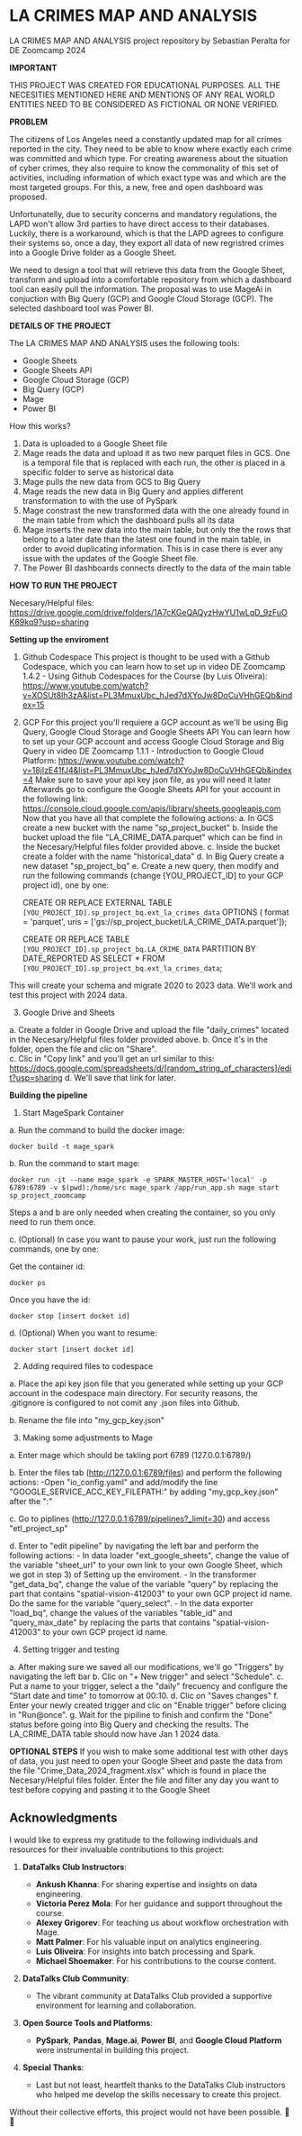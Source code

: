 # LA CRIMES MAP AND ANALYSIS
LA CRIMES MAP AND ANALYSIS project repository by Sebastian Peralta for DE Zoomcamp 2024 

**IMPORTANT**

THIS PROJECT WAS CREATED FOR EDUCATIONAL PURPOSES. ALL THE NECESITIES MENTIONED HERE AND MENTIONS OF ANY REAL WORLD ENTITIES NEED TO BE CONSIDERED AS FICTIONAL OR NONE VERIFIED. 

**PROBLEM**

The citizens of Los Angeles need a constantly updated map for all crimes reported in the city. They need to be able to know where exactly each crime was committed and which type. For creating awareness about the situation of cyber crimes, they also require to know the commonality of this set of activities, including information of which exact type was and which are the most targeted groups. For this, a new, free and open dashboard was proposed.

Unfortunatelly, due to security concerns and mandatory regulations, the LAPD won't allow 3rd parties to have direct access to their databases. Luckily, there is a workaround, which is that the LAPD agrees to configure their systems so, once a day, they export all data of new regristred crimes into a Google Drive folder as a Google Sheet.

We need to design a tool that will retrieve this data from the Google Sheet, transform and upload into a comfortable repository from which a dashboard tool can easily pull the information. The proposal was to use MageAi in conjuction with Big Query (GCP) and Google Cloud Storage (GCP). The selected dashboard tool was Power BI. 


**DETAILS OF THE PROJECT**

The LA CRIMES MAP AND ANALYSIS uses the following tools:
- Google Sheets
- Google Sheets API
- Google Cloud Storage (GCP)
- Big Query (GCP)
- Mage
- Power BI

How this works?
1) Data is uploaded to a Google Sheet file
2) Mage reads the data and upload it as two new parquet files in GCS. One is a temporal file that is replaced with each run, the other is placed in a specific folder to serve as historical data
3) Mage pulls the new data from GCS to Big Query
4) Mage reads the new data in Big Query and applies different transformation to with the use of PySpark
5) Mage constrast the new transformed data with the one already found in the main table from which the dashboard pulls all its data
6) Mage inserts the new data into the main table, but only the the rows that belong to a later date than the latest one found in the main table, in order to avoid duplicating information. This is in case there is ever any issue with the updates of the Google Sheet file.
7) The Power BI dashboards connects directly to the data of the main table



**HOW TO RUN THE PROJECT**

Necesary/Helpful files: https://drive.google.com/drive/folders/1A7cKGeQAQyzHwYU1wLqD_9zFuOK69kq9?usp=sharing

**Setting up the enviroment**

1) Github Codespace
This project is thought to be used with a Github Codespace, which you can learn how to set up in video DE Zoomcamp 1.4.2 - Using Github Codespaces for the Course (by Luis Oliveira):
https://www.youtube.com/watch?v=XOSUt8Ih3zA&list=PL3MmuxUbc_hJed7dXYoJw8DoCuVHhGEQb&index=15

2) GCP
For this project you'll requiere a GCP account as we'll be using Big Query, Google Cloud Storage and Google Sheets API 
You can learn how to set up your GCP account and access Google Cloud Storage and Big Query in video DE Zoomcamp 1.1.1 - Introduction to Google Cloud Platform: https://www.youtube.com/watch?v=18jIzE41fJ4&list=PL3MmuxUbc_hJed7dXYoJw8DoCuVHhGEQb&index=4 
Make sure to save your api key json file, as you will need it later 
Afterwards go to configure the Google Sheets API for your account in the following link: https://console.cloud.google.com/apis/library/sheets.googleapis.com 
Now that you have all that complete the following actions: 
  a. In GCS create a new bucket with the name "sp_project_bucket" 
  b. Inside the bucket upload the file "LA_CRIME_DATA.parquet" which can be find in the Necesary/Helpful files folder provided above. 
  c. Inside the bucket create a folder with the name "historical_data" 
  d. In Big Query create a new dataset "sp_project_bq" 
  e. Create a new query, then modify and run the following commands (change [YOU_PROJECT_ID] to your GCP project id), one by one:
    
    CREATE OR REPLACE EXTERNAL TABLE `[YOU_PROJECT_ID].sp_project_bq.ext_la_crimes_data` OPTIONS ( format = 'parquet', uris = ['gs://sp_project_bucket/LA_CRIME_DATA.parquet']);
    
    CREATE OR REPLACE TABLE `[YOU_PROJECT_ID].sp_project_bq.LA_CRIME_DATA` PARTITION BY DATE_REPORTED AS SELECT * FROM `[YOU_PROJECT_ID].sp_project_bq.ext_la_crimes_data`;
   
  This will create your schema and migrate 2020 to 2023 data. We'll work and test this project with 2024 data.

3) Google Drive and Sheets

  a. Create a folder in Google Drive and upload the file "daily_crimes" located in the Necesary/Helpful files folder provided above. 
  b. Once it's in the folder, open the file and clic on "Share".   
  c. Clic in "Copy link" and you'll get an url similar to this: https://docs.google.com/spreadsheets/d/[random_string_of_characters]/edit?usp=sharing 
  d. We'll save that link for later.


**Building the pipeline**

1) Start MageSpark Container 

  a. Run the command to build the docker image:
  
    docker build -t mage_spark

  b. Run the command to start mage:
  
    docker run -it --name mage_spark -e SPARK_MASTER_HOST='local' -p 6789:6789 -v $(pwd):/home/src mage_spark /app/run_app.sh mage start sp_project_zoomcamp

  Steps a and b are only needed when creating the container, so you only need to run them once.

  c. (Optional) In case you want to pause your work, just run the following commands, one by one:

  Get the container id:
    
    docker ps

  Once you have the id:
    
    docker stop [insert docket id]

  d. (Optional) When you want to resume:
  
    docker start [insert docket id]

2) Adding required files to codespace

  a. Place the api key json file that you generated while setting up your GCP account in the codespace main directory. For security reasons, the .gitignore is configured to not comit any .json files into Github.

  b. Rename the file into "my_gcp_key.json"

3) Making some adjustments to Mage

  a. Enter mage which should be takling port 6789 (127.0.0.1:6789/)

  b. Enter the files tab (http://127.0.0.1:6789/files) and perform the following actions:
    -Open "io_config.yaml" and add/modify the line "GOOGLE_SERVICE_ACC_KEY_FILEPATH:" by adding "my_gcp_key.json" after the ":"

  c. Go to piplines (http://127.0.0.1:6789/pipelines?_limit=30) and access "etl_project_sp"

  d. Enter to "edit pipeline" by navigating the left bar and perform the following actions:
    - In data loader "ext_google_sheets", change the value of the variable "sheet_url" to your own link to your own Google Sheet, which we got in step 3) of Setting up the enviroment.
    - In the transformer "get_data_bq", change the value of the variable "query" by replacing the part that contains "spatial-vision-412003" to your own GCP project id name. Do the same for the variable "query_select".
    - In the data exporter "load_bq", change the values of the variables "table_id" and "query_max_date" by replacing the parts that contains "spatial-vision-412003" to your own GCP project id name.

4) Setting trigger and testing

  a. After making sure we saved all our modifications, we'll go "Triggers" by navigating the left bar 
  b. Clic on "+ New trigger" and select "Schedule". 
  c. Put a name to your trigger, select a the "daily" frecuency and configure the "Start date and time" to tomorrow at 00:10. 
  d. Clic on "Saves changes" 
  f. Enter your newly created trigger and clic on "Enable trigger" before clicing in "Run@once". 
  g. Wait for the pipiline to finish and confirm the "Done" status before going into Big Query and checking the results. The LA_CRIME_DATA table should now have Jan 1 2024 data. 


**OPTIONAL STEPS**
If you wish to make some additional test with other days of data, you just need to open your Google Sheet and paste the data from the file "Crime_Data_2024_fragment.xlsx" which is found in place the Necesary/Helpful files folder. Enter the file and filter any day you want to test before copying and pasting it to the Google Sheet 

## Acknowledgments

I would like to express my gratitude to the following individuals and resources for their invaluable contributions to this project:

1. **DataTalks Club Instructors**:
   - **Ankush Khanna**: For sharing expertise and insights on data engineering.
   - **Victoria Perez Mola**: For her guidance and support throughout the course.
   - **Alexey Grigorev**: For teaching us about workflow orchestration with Mage.
   - **Matt Palmer**: For his valuable input on analytics engineering.
   - **Luis Oliveira**: For insights into batch processing and Spark.
   - **Michael Shoemaker**: For his contributions to the course content.

2. **DataTalks Club Community**:
   - The vibrant community at DataTalks Club provided a supportive environment for learning and collaboration.

3. **Open Source Tools and Platforms**:
   - **PySpark**, **Pandas**, **Mage.ai**, **Power BI**, and **Google Cloud Platform** were instrumental in building this project.

4. **Special Thanks**:
   - Last but not least, heartfelt thanks to the DataTalks Club instructors who helped me develop the skills necessary to create this project.

Without their collective efforts, this project would not have been possible. 🙌🎉